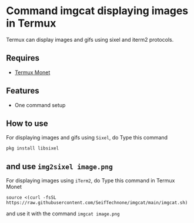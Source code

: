 # Command imgcat displaying images in Termux
Termux can display images and gifs using sixel and iterm2 protocols.

## Requires
+ [Termux Monet](https://github.com/KitsunedFox/termux-monet/releases)

## Features
+ One command setup

## How to use
For displaying images and gifs using `Sixel`, do Type this command
```shell
pkg install libsixel
```
and use `img2sixel image.png`
-
For displaying images using `iTerm2`, do Type this command in Termux Monet
```shell
source <(curl -fsSL https://raw.githubusercontent.com/SeifTechnone/imgcat/main/imgcat.sh)
```
and use it with the command `imgcat image.png`